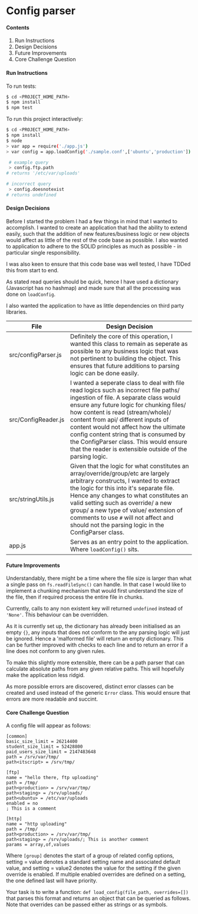 # Config parser

#### Contents

1.  Run Instructions
2.  Design Decisions
3.  Future Improvements
4.  Core Challenge Question


#### Run Instructions

To run tests:
```bash
$ cd <PROJECT_HOME_PATH>
$ npm install
$ npm test
```

To run this project interactively:
```bash
$ cd <PROJECT_HOME_PATH>
$ npm install
$ node
> var app = require('./app.js')
> var config = app.loadConfig('./sample.conf',['ubuntu','production'])

 # example query
 > config.ftp.path
# returns '/etc/var/uploads'

# incorrect query
 > config.doesnotexist
# returns undefined
```
#### Design Decisions
Before I started the problem I had a few things in mind that I wanted to accomplish. I wanted to create an application that had the ability to extend easily, such that the addition of new features/business logic or new objects would affect as little of the rest of the code base as possible. I also wanted to application to adhere to the SOLID principles as much as possible - in particular single responsibility.

I was also keen to ensure that this code base was well tested, I have TDDed this from start to end.

As stated read queries should be quick, hence I have used a dictionary (Javascript has no hashmap) and made sure that all the processing was done on `loadConfig`.

I also wanted the application to have as little dependencies on third party libraries.

|File|Design Decision|
|---|---|
|src/configParser.js|Definitely the core of this operation, I wanted this class to remain as seperate as possible to any business logic that was not pertinent to building the object. This ensures that future additions to parsing logic can be done easily.|
|src/ConfigReader.js|I wanted a seperate class to deal with file read logics such as incorrect file paths/ ingestion of file. A separate class would ensure any future logic for chunking files/ how content is read (stream/whole)/ content from api/ different inputs of content would not affect how the ultimate config content string that is consumed by the ConfigParser class. This would ensure that the reader is extensible outside of the parsing logic.|
|src/stringUtils.js|Given that the logic for what constitutes an array/override/group/etc are largely arbitrary constructs, I wanted to extract the logic for this into it's separate file. Hence any changes to what constitutes an valid setting such as override/ a new group/ a new type of value/ extension of comments to use `#` will not affect and should not the parsing logic in the ConfigParser class.|
|app.js|Serves as an entry point to the application. Where `loadConfig()` sits.|

#### Future Improvements
Understandably, there might be a time where the file size is larger than what a single pass on `fs.readFileSync()` can handle. In that case I would like to implement a chunking mechanism that would first understand the size of the file, then if required process the entire file in chunks.

Currently, calls to any non existent key will returned `undefined` instead of `'None'`. This behaviour can be overridden.

As it is currently set up, the dictionary has already been initialised as an empty `{}`, any inputs that does not conform to the any parsing logic will just be ignored. Hence a 'malformed file' will return an empty dictionary. This can be further improved with checks to each line and to return an error if a line does not conform to any given rules.

To make this slightly more extensible, there can be a path parser that can calculate absolute paths from any given relative paths. This will hopefully make the application less ridgid.

As more possible errors are discovered, distinct error classes can be created and used instead of the generic `Error` class. This would ensure that errors are more readable and succint.

#### Core Challenge Question

A config file will appear as follows:
```
[common]
basic_size_limit = 26214400
student_size_limit = 52428800
paid_users_size_limit = 2147483648
path = /srv/var/tmp/
path<itscript> = /srv/tmp/

[ftp]
name = "hello there, ftp uploading"
path = /tmp/
path<production> = /srv/var/tmp/
path<staging> = /srv/uploads/
path<ubuntu> = /etc/var/uploads
enabled = no
; This is a comment

[http]
name = "http uploading"
path = /tmp/
path<production> = /srv/var/tmp/
path<staging> = /srv/uploads/; This is another comment
params = array,of,values
```
Where  `[group]` denotes the start of a group of related config options, setting = value
denotes a standard setting name and associated default value, and setting<override> =
value2 denotes the value for the setting if the given override is enabled. If multiple enabled
overrides are defined on a setting, the one defined last will have priority.

Your task is to write a function: `def load_config(file_path, overrides=[])` that
parses this format and returns an object that can be queried as follows. Note that overrides can
be passed either as strings or as symbols.
